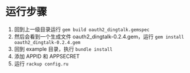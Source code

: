 # 运行步骤
1. 回到上一级目录运行 `gem build oauth2_dingtalk.gemspec`
2. 然后会看到一个生成文件 oauth2_dingtalk-0.2.4.gem，运行 `gem install oauth2_dingtalk-0.2.4.gem`
3. 回到 example 目录，执行 `bundle install`
4. 添加 APPID 和 APPSECRET
5. 运行 `rackup config.ru`
